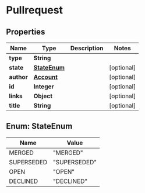 
# Pullrequest

## Properties
Name | Type | Description | Notes
------------ | ------------- | ------------- | -------------
**type** | **String** |  | 
**state** | [**StateEnum**](#StateEnum) |  |  [optional]
**author** | [**Account**](Account.md) |  |  [optional]
**id** | **Integer** |  |  [optional]
**links** | **Object** |  |  [optional]
**title** | **String** |  |  [optional]


<a name="StateEnum"></a>
## Enum: StateEnum
Name | Value
---- | -----
MERGED | &quot;MERGED&quot;
SUPERSEDED | &quot;SUPERSEDED&quot;
OPEN | &quot;OPEN&quot;
DECLINED | &quot;DECLINED&quot;



